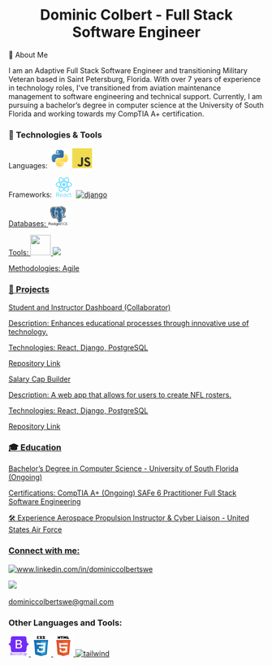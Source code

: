 <h1 align="center">Dominic Colbert - Full Stack Software Engineer</h1>

👋 About Me

I am an Adaptive Full Stack Software Engineer and transitioning Military Veteran based in Saint Petersburg, Florida. With over 7 years of experience in technology roles, I've transitioned from aviation maintenance management to software engineering and technical support. Currently, I am pursuing a bachelor’s degree in computer science at the University of South Florida and working towards my CompTIA A+ certification.

<h3>🔧 Technologies & Tools</h3>

Languages: <img src="https://raw.githubusercontent.com/devicons/devicon/master/icons/python/python-original.svg" alt="python" width="40" height="40"/> <img src="https://raw.githubusercontent.com/devicons/devicon/master/icons/javascript/javascript-original.svg" alt="javascript" width="40" height="40"/>

Frameworks: <img src="https://raw.githubusercontent.com/devicons/devicon/master/icons/react/react-original-wordmark.svg" alt="react" width="40" height="40"/> <a href="https://www.djangoproject.com/" target="_blank" rel="noreferrer"> <img src="https://cdn.worldvectorlogo.com/logos/django.svg" alt="django" width="40" height="40"/>

Databases: <img src="https://raw.githubusercontent.com/devicons/devicon/master/icons/postgresql/postgresql-original-wordmark.svg" alt="postgresql" width="40" height="40"/>

Tools: <img src="https://github.com/kingdonniemoe/kingdonniemoe/assets/142759410/fb352294-e7c6-451a-aaf8-61b35593068e" width="40" height="40"/> <img src="https://github.com/kingdonniemoe/kingdonniemoe/assets/142759410/733aa6b1-dc0f-495a-be68-6948bde66e5b" width ="40"/>

Methodologies: Agile

<h3>🚀 Projects</h3>

Student and Instructor Dashboard (Collaborator)

Description: Enhances educational processes through innovative use of technology.

Technologies: React, Django, PostgreSQL

Repository Link

Salary Cap Builder

Description: A web app that allows for users to create NFL rosters.

Technologies: React, Django, PostgreSQL

Repository Link

<h3>🎓 Education</h3>
Bachelor’s Degree in Computer Science - University of South Florida (Ongoing)

Certifications:
CompTIA A+ (Ongoing)
SAFe 6 Practitioner
Full Stack Software Engineering

🛠️ Experience
Aerospace Propulsion Instructor & Cyber Liaison - United States Air Force


<h3 align="left">Connect with me:</h3>
<p align="left">
<a href="https://linkedin.com/in/www.linkedin.com/in/dominiccolbertswe" target="blank"><img align="center" src="https://raw.githubusercontent.com/rahuldkjain/github-profile-readme-generator/master/src/images/icons/Social/linked-in-alt.svg" alt="www.linkedin.com/in/dominiccolbertswe" height="30" width="40" /></a>
</p>
<a href= "mailto: dominiccolbertswe@gmail.com"><img src="https://github.com/kingdonniemoe/kingdonniemoe/assets/142759410/b123f2d7-2860-4a26-92ed-e965973de111" height="40" /></a>

<a href= "mailto: dominiccolbertswe@gmail.com"> dominiccolbertswe@gmail.com </a>

<h3 align="left">Other Languages and Tools:</h3>
<p align="left"> <a href="https://getbootstrap.com" target="_blank" rel="noreferrer"> <img src="https://raw.githubusercontent.com/devicons/devicon/master/icons/bootstrap/bootstrap-plain-wordmark.svg" alt="bootstrap" width="40" height="40"/> </a> <a href="https://www.w3schools.com/css/" target="_blank" rel="noreferrer"> <img src="https://raw.githubusercontent.com/devicons/devicon/master/icons/css3/css3-original-wordmark.svg" alt="css3" width="40" height="40"/> </a>  </a> <a href="https://www.w3.org/html/" target="_blank" rel="noreferrer"> <img src="https://raw.githubusercontent.com/devicons/devicon/master/icons/html5/html5-original-wordmark.svg" alt="html5" width="40" height="40"/> </a> <a href="https://developer.mozilla.org/en-US/docs/Web/JavaScript" target="_blank" rel="noreferrer">  </a> <a href="https://www.postgresql.org" target="_blank" rel="noreferrer">  </a> <a href="https://www.python.org" target="_blank" rel="noreferrer">  </a> <a href="https://reactjs.org/" target="_blank" rel="noreferrer">  </a> <a href="https://tailwindcss.com/" target="_blank" rel="noreferrer"> <img src="https://www.vectorlogo.zone/logos/tailwindcss/tailwindcss-icon.svg" alt="tailwind" width="40" height="40"/> </a> </p>

